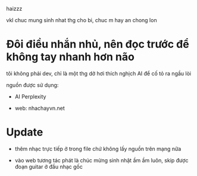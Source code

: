 haizzz

vkl chuc mung sinh nhat thg cho bi, chuc m hay an chong lon

<h1>Đôi điều nhắn nhủ, nên đọc trước để không tay nhanh hơn não</h1>
tôi không phải dev, chỉ là một thg dở hơi thích nghịch AI để cố tỏ ra ngầu lòi

<p>nguồn được sử dụng:</p>

- AI Perplexity

- web: nhachayvn.net

<h1>Update</h1>

- thêm nhạc trực tiếp ở trong file chứ không lấy nguồn trên mạng nữa

- vào web tương tác phát là chúc mừng sinh nhật ầm ầm luôn, skip được đoạn guitar ở đầu nhạc gốc
